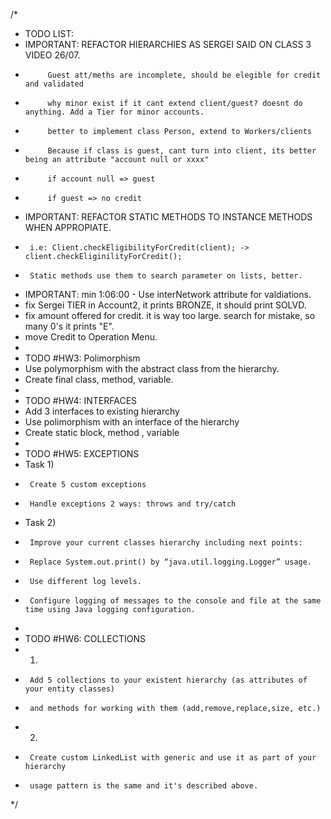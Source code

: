 /*
* TODO LIST:
*  IMPORTANT: REFACTOR HIERARCHIES AS SERGEI SAID ON CLASS 3 VIDEO 26/07.
*          Guest att/meths are incomplete, should be elegible for credit and validated
*          why minor exist if it cant extend client/guest? doesnt do anything. Add a Tier for minor accounts.
*          better to implement class Person, extend to Workers/clients
*          Because if class is guest, cant turn into client, its better being an attribute "account null or xxxx"
*          if account null => guest
*          if guest => no credit
*  IMPORTANT: REFACTOR STATIC METHODS TO INSTANCE METHODS WHEN APPROPIATE.
*      i.e: Client.checkEligibilityForCredit(client); -> client.checkEliginilityForCredit();
*      Static methods use them to search parameter on lists, better.
*  IMPORTANT: min 1:06:00 - Use interNetwork attribute for valdiations.
*  fix Sergei TIER in Account2, it prints BRONZE, it should print SOLVD.
*  fix amount offered for credit. it is way too large. search for mistake, so many 0's it prints "E".
*  move Credit to Operation Menu.
*
*  TODO #HW3: Polimorphism
*  Use polymorphism with the abstract class from the hierarchy.
*  Create final class, method, variable.
*
*  TODO #HW4: INTERFACES
*  Add 3 interfaces to existing hierarchy
*  Use polimorphism with an interface of the hierarchy
*  Create static block, method , variable
*
*  TODO #HW5: EXCEPTIONS
*  Task 1)
*      Create 5 custom exceptions
*      Handle exceptions 2 ways: throws and try/catch
*  Task 2)
*      Improve your current classes hierarchy including next points:
*      Replace System.out.print() by “java.util.logging.Logger” usage.
*      Use different log levels.
*      Configure logging of messages to the console and file at the same time using Java logging configuration.
*
*  TODO #HW6: COLLECTIONS
*  1)
*      Add 5 collections to your existent hierarchy (as attributes of your entity classes)
*      and methods for working with them (add,remove,replace,size, etc.)
*  2)
*      Create custom LinkedList with generic and use it as part of your hierarchy
*      usage pattern is the same and it's described above.
*/